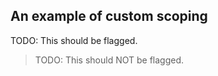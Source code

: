 ## An example of custom scoping

TODO: This should be flagged.

> TODO: This should NOT be flagged.
